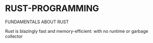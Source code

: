 # RUST-PROGRAMMING
FUNDAMENTALS ABOUT RUST

Rust is blazingly fast and memory-efficient: with no runtime or garbage collector

